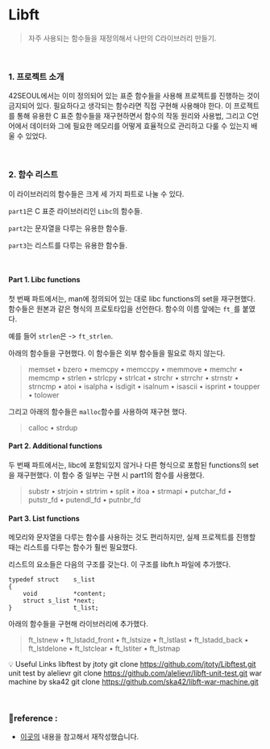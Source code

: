 # Libft

> 자주 사용되는 함수들을 재정의해서 나만의 C라이브러리 만들기.

<br/>

### 1. 프로젝트 소개

42SEOUL에서는 이미 정의되어 있는 표준 함수들을 사용해 프로젝트를 진행하는 것이 금지되어 있다. 필요하다고 생각되는 함수라면 직접 구현해 사용해야 한다. 이 프로젝트를 통해 유용한 C 표준 함수들을 재구현하면서 함수의 작동 원리와 사용법, 그리고 C언어에서 데이터와 그에 필요한 메모리를 어떻게 효율적으로 관리하고 다룰 수 있는지 배울 수 있었다. 

<br/>



### 2. 함수 리스트

이 라이브러리의 함수들은 크게 세 가지 파트로 나눌 수 있다.

`part1`은 C 표준 라이브러리인 `Libc`의 함수들.

`part2`는 문자열을 다루는 유용한 함수들.

`part3`는 리스트를 다루는 유용한 함수들.



<br/>

#### Part 1. Libc functions

첫 번째 파트에서는, man에 정의되어 있는 대로 libc functions의 set을 재구현했다. 함수들은 원본과 같은 형식의 프로토타입을 선언한다. 함수의 이름 앞에는 `ft_`를 붙였다.

예를 들어 `strlen`은 -> `ft_strlen`.

아래의 함수들을 구현했다. 이 함수들은 외부 함수들을 필요로 하지 않는다.

> memset • bzero • memcpy • memccpy • memmove • memchr • memcmp • strlen • strlcpy • strlcat • strchr • strrchr • strnstr • strncmp • atoi • isalpha • isdigit • isalnum • isascii • isprint • toupper • tolower

그리고 아래의 함수들은 `malloc`함수를 사용하여 재구현 했다.

> calloc • strdup  



#### Part 2. Additional functions

두 번째 파트에서는, libc에 포함되있지 않거나 다른 형식으로 포함된 functions의 set을 재구현했다. 이 함수 중 일부는 구현 시 part1의 함수를 사용했다.

> substr • strjoin • strtrim • split • itoa • strmapi • putchar_fd • putstr_fd • putendl_fd • putnbr_fd  



#### Part 3. List functions

메모리와 문자열을 다루는 함수를 사용하는 것도 편리하지만, 실제 프로젝트를 진행할 때는 리스트를 다루는 함수가 훨씬 필요했다.

리스트의 요소들은 다음의 구조를 갖는다. 이 구조를 libft.h 파일에 추가했다.

```
typedef struct    s_list 
{ 
    void          *content; 
    struct s_list *next; 
}                 t_list;
```

아래의 함수들을 구현해 라이브러리에 추가했다.

> ft_lstnew • ft_lstadd_front • ft_lstsize • ft_lstlast • ft_lstadd_back • ft_lstdelone • ft_lstclear • ft_lstiter • ft_lstmap  


💡 Useful Links
libftest by jtoty
git clone https://github.com/jtoty/Libftest.git
unit test by alelievr
git clone https://github.com/alelievr/libft-unit-test.git
war machine by ska42
git clone https://github.com/ska42/libft-war-machine.git


<br/>

### 📕reference :



* [이곳의](https://github.com/hidaehyunlee/Libft) 내용을 참고해서 재작성했습니다.
